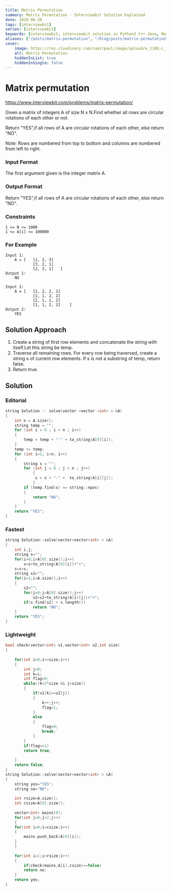 ```yaml
---
title: Matrix Permutation
summary: Matrix Permutation - Interviewbit Solution Explained
date: 2020-06-20
tags: [interviewbit]
series: [interviewbit]
keywords: [interviewbit, interviewbit solution in Python3 C++ Java, Matrix Permutation solution]
aliases: ["/posts/matrix-permutation", "/blog/posts/matrix-permutation", "/matrix-permutation"]
cover:
    image: https://res.cloudinary.com/samirpaul/image/upload/w_1100,c_fit,co_rgb:FFFFFF,l_text:Arial_70_bold:Matrix Permutation - Solution Explained/problem-solving.webp
    alt: Matrix Permutation
    hiddenInList: true
    hiddenInSingle: false
---
```


# Matrix permutation

https://www.interviewbit.com/problems/matrix-permutation/

Given a matrix of integers A of size N x N.Find whether all rows are circular rotations of each other or not.

Return "YES",if all rows of A are circular rotations of each other, else return "NO".

Note: Rows are numbered from top to bottom and columns are numbered from left to right.

### Input Format

The first argument given is the integer matrix A.

### Output Format

Return "YES",if all rows of A are circular rotations of each other, else return "NO".

### Constraints
```
1 <= N <= 1000
1 <= A[i] <= 100000
```
### For Example
```
Input 1:
    A = [   [1, 2, 3]
            [3, 2, 1]
            [2, 3, 1]   ]
Output 1:
    NO

Input 2:
    A = [   [1, 2, 2, 1]
            [1, 1, 2, 2]
            [2, 1, 1, 2]    
            [1, 1, 2, 2]    ]
Output 2:
    YES
```
## Solution Approach

1. Create a string of first row elements and concatenate the string with itself.Let this string be temp.
2. Traverse all remaining rows. For every row being traversed, create a string s of current row elements. If s is not a substring of temp, return false.
3. Return true.

## Solution
### Editorial
```cpp
string Solution :: solve(vector <vector <int> > &A)
{
    int n = A.size();
    string temp = "";
    for (int i = 0 ; i < n ; i++)
    {
        temp = temp + "-" + to_string(A[0][i]);
    }
    temp += temp;
    for (int i=1; i<n; i++)
    {
        string s = "";
        for (int j = 0 ; j < n ; j++)
            {
             s = s + "-" +  to_string(A[i][j]);
            }
        if (temp.find(s) == string::npos)
        {
            return "NO";
        }
    }
    return "YES";
}
```

### Fastest
```cpp
string Solution::solve(vector<vector<int> > &A) 
{
    int i,j;
    string s="";
    for(i=0;i<A[0].size();i++)
        s=s+to_string(A[0][i])+"+";
    s=s+s;
    string s2="";
    for(i=1;i<A.size();i++)
    {
        s2="";
        for(j=0;j<A[0].size();j++)
            s2=s2+to_string(A[i][j])+"+";
        if(s.find(s2) > s.length())
            return "NO";
    }
    return "YES";
}
```

### Lightweight
```cpp
bool check(vector<int> v1,vector<int> v2,int size)
{
    
    for(int i=0;i<=size;i++)
    {
        int j=0;
        int k=i;
        int flag=0;
        while((k<2*size && j<size))
        {
            if(v1[k]==v2[j])
            {
                k++;j++;
                flag=1;
            }
            else
            {
                flag=0;
                break;
            }
        }
        if(flag==1)
        return true;
        
    }
    return false;
}
string Solution::solve(vector<vector<int> > &A) 
{
    string yes="YES";
    string no="NO";
    
    int rsize=A.size();
    int csize=A[0].size();
    
    vector<int> mains(0);
    for(int j=0;j<2;j++)
    {
    for(int i=0;i<csize;i++)
    {
        mains.push_back(A[0][i]);
    }
    }
    
    for(int i=1;i<rsize;i++)
    {
        if(check(mains,A[i],csize)==false)
        return no;
    }
    return yes;
}
```



